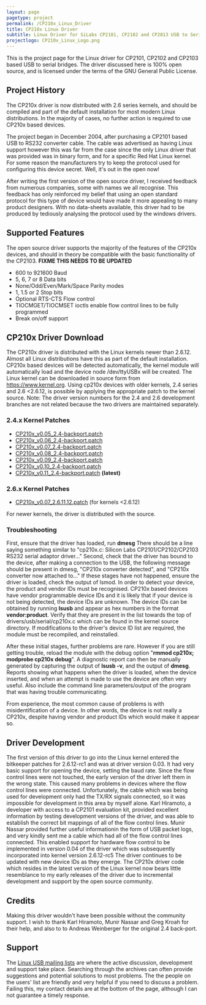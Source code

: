 ```yaml
---
layout: page
pagetype: project
permalink: /CP210x_Linux_Driver
title: CP210x Linux Driver
subtitle: Linux Driver for SiLabs CP2101, CP2102 and CP2013 USB to Serial Bridges
projectlogo: CP210x_Linux_Logo.png
---
```

This is the project page for the Linux driver for CP2101, CP2102 and CP2103 based USB to serial bridges. The driver discussed here is 100% open source, and is licensed under the terms of the GNU General Public License.

## Project History
The CP210x driver is now distributed with 2.6 series kernels, and should be compiled and part of the default installation for most modern Linux distributions. In the majority of cases, no further action is required to use CP210x based devices.

The project began in December 2004, after purchasing a CP2101 based USB to RS232 converter cable. The cable was advertised as having Linux support however this was far from the case since the only Linux driver that was provided was in binary form, and for a specific Red Hat Linux kernel. For some reason the manufacturers try to keep the protocol used for configuring this device secret. Well, it's out in the open now!

After writing the first version of the open source driver, I received feedback from numerous companies, some with names we all recognise. This feedback has only reinforced my belief that using an open standard protocol for this type of device would have made it more appealing to many product designers.
With no data-sheets available, this driver had to be produced by tediously analysing the protocol used by the windows drivers.

## Supported Features
The open source driver supports the majority of the features of the CP210x devices, and should in theory be compatible with the basic functionality of the CP2103. **FIXME THIS NEEDS TO BE UPDATED**

* 600 to 921600 Baud
* 5, 6, 7 or 8 Data bits
* None/Odd/Even/Mark/Space Parity modes
* 1, 1.5 or 2 Stop bits
* Optional RTS-CTS Flow control
* TIOCMGET/TIOCMSET ioctls enable flow control lines to be fully programmed
* Break on/off support

## CP210x Driver Download
The CP210x driver is distributed with the Linux kernels newer than 2.6.12. Almost all Linux distributions have this as part of the default installation. CP210x based devices will be detected automatically, the kernel module will automatically load and the device node /dev/ttyUSBx will be created. The Linux kernel can be downloaded in source form from <https://www.kernel.org>.
Using cp210x devices with older kernels, 2.4 series and 2.6 <2.6.12, is possible by applying the appropriate patch to the kernel source.
Note: The driver version numbers for the 2.4 and 2.6 development branches are not related because the two drivers are maintained separately.

### 2.4.x Kernel Patches

* [CP210x_v0.05_2.4-backport.patch](https://raw.githubusercontent.com/craigshelley/CP210x/master/patches/2.4/CP210x_v0.05_2.4-backport.patch)
* [CP210x_v0.06_2.4-backport.patch](https://raw.githubusercontent.com/craigshelley/CP210x/master/patches/2.4/CP210x_v0.06_2.4-backport.patch)
* [CP210x_v0.07_2.4-backport.patch](https://raw.githubusercontent.com/craigshelley/CP210x/master/patches/2.4/CP210x_v0.07_2.4-backport.patch)
* [CP210x_v0.08_2.4-backport.patch](https://raw.githubusercontent.com/craigshelley/CP210x/master/patches/2.4/CP210x_v0.08_2.4-backport.patch)
* [CP210x_v0.09_2.4-backport.patch](https://raw.githubusercontent.com/craigshelley/CP210x/master/patches/2.4/CP210x_v0.09_2.4-backport.patch)
* [CP210x_v0.10_2.4-backport.patch](https://raw.githubusercontent.com/craigshelley/CP210x/master/patches/2.4/CP210x_v0.10_2.4-backport.patch)
* [CP210x_v0.11_2.4-backport.patch](https://raw.githubusercontent.com/craigshelley/CP210x/master/patches/2.4/CP210x_v0.11_2.4-backport.patch) **(latest)**

### 2.6.x Kernel Patches 
* [CP210x_v0.07_2.6.11.12.patch](https://raw.githubusercontent.com/craigshelley/CP210x/master/patches/2.6/CP210x_v0.07_2.6.11.12.patch) (for kernels <2.6.12)
 
For newer kernels, the driver is distributed with the source.

### Troubleshooting
First, ensure that the driver has loaded, run **dmesg**
There should be a line saying something similar to "cp210x.c: Silicon Labs CP2101/CP2102/CP2103 RS232 serial adaptor driver..."
Second, check that the driver has bound to the device, after making a connection to the USB, the following message should be present in dmesg, "CP210x converter detected", and "CP210x converter now attached to..."
If these stages have not happened, ensure the driver is loaded, check the output of lsmod. In order to detect your device, the product and vendor IDs must be recognised. CP210x based devices have vendor programmable device IDs and it is likely that if your device is not being detected, the device IDs are unknown. The device IDs can be obtained by running **lsusb** and appear as hex numbers in the format **vendor:product**. Verify that they are present in the list towards the top of drivers/usb/serial/cp210x.c which can be found in the kernel source directory. If modifications to the driver's device ID list are required, the module must be recompiled, and reinstalled.

After these initial stages, further problems are rare. However if you are still getting trouble, reload the module with the debug option "**rmmod cp210x; modprobe cp210x debug**". A diagnostic report can then be manually generated by capturing the output of **lsusb -v**, and the output of **dmesg**. Reports showing what happens when the driver is loaded, when the device inserted, and when an attempt is made to use the device are often very useful. Also include the command line parameters/output of the program that was having trouble communicating.

From experience, the most common cause of problems is with misidentification of a device. In other words, the device is not really a CP210x, despite having vendor and product IDs which would make it appear so. 

## Driver Development
The first version of this driver to go into the Linux kernel entered the bitkeeper patches for 2.6.12-rc1 and was at driver version 0.03. It had very basic support for opening the device, setting the baud rate. Since the flow control lines were not touched, the early version of the driver left them in the wrong state. This caused many problems in devices where the flow control lines were connected. Unfortunately, the cable which was being used for development only had the TX/RX signals connected, so it was impossible for development in this area by myself alone.
Karl Hiramoto, a developer with access to a CP2101 evaluation kit, provided excellent information by testing development versions of the driver, and was able to establish the correct bit mappings of all of the flow control lines.
Munir Nassar provided further useful informationin the form of USB packet logs, and very kindly sent me a cable which had all of the flow control lines connected. This enabled support for hardware flow control to be implemented in version 0.04 of the driver which was subsequently incorporated into kernel version 2.6.12-rc5
The driver continues to be updated with new device IDs as they emerge. The CP210x driver code which resides in the latest version of the Linux kernel now bears little resemblance to my early releases of the driver due to incremental development and support by the open source community.

## Credits
Making this driver wouldn't have been possible without the community support. I wish to thank Karl Hiramoto, Munir Nassar and Greg Kroah for their help, and also to to Andreas Weinberger for the original 2.4 back-port.

## Support
The [Linux USB mailing lists](http://www.linux-usb.org/mailing.html) are where the active discussion, development and support take place. Searching through the archives can often provide suggestions and potential solutions to most problems. The the people on the users' list are friendly and very helpful if you need to discuss a problem.
Failing this, my contact details are at the bottom of the page, although I can not guarantee a timely response.
